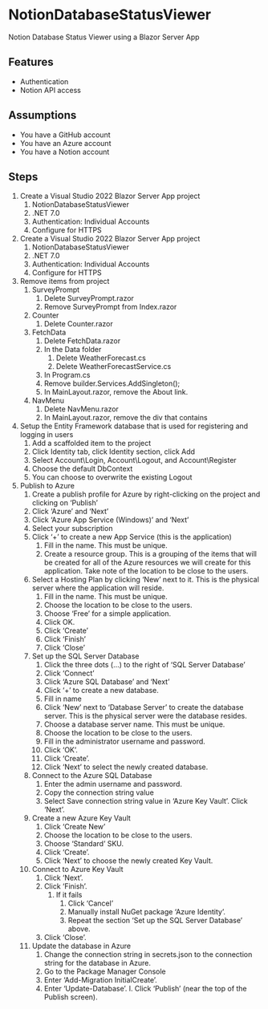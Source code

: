 # NotionDatabaseStatusViewer
Notion Database Status Viewer using a Blazor Server App
## Features
* Authentication
* Notion API access
## Assumptions
* You have a GitHub account
* You have an Azure account
* You have a Notion account
## Steps
1.	Create a Visual Studio 2022 Blazor Server App project
    1.	NotionDatabaseStatusViewer
    2.	.NET 7.0
    3.	Authentication: Individual Accounts
    4.	Configure for HTTPS
2.	Create a Visual Studio 2022 Blazor Server App project
    1.	NotionDatabaseStatusViewer
    2.	.NET 7.0
    3.	Authentication: Individual Accounts
    4.	Configure for HTTPS
3.	Remove items from project
    1.	SurveyPrompt
        1.	Delete SurveyPrompt.razor
        2.	Remove SurveyPrompt from Index.razor
    2.	Counter
        1.	Delete Counter.razor
    3.	FetchData
        1.	Delete FetchData.razor
        2.	In the Data folder
            1.	Delete WeatherForecast.cs
            2.	Delete WeatherForecastService.cs
        3.	In Program.cs
        4.	Remove builder.Services.AddSingleton<WeatherForecastService>();
        5.	In MainLayout.razor, remove the About link.
    4.	NavMenu
        1.	Delete NavMenu.razor
        2.	In MainLayout.razor, remove the div that contains <NavMenu />
4.	Setup the Entity Framework database that is used for registering and logging in users
    1.	Add a scaffolded item to the project
    2.	Click Identity tab, click Identity section, click Add
    3.	Select Account\Login, Account\Logout, and Account\Register
    4.	Choose the default DbContext
    5.	You can choose to overwrite the existing Logout
5.	Publish to Azure
    1.	Create a publish profile for Azure by right-clicking on the project and clicking on ‘Publish’
    2.	Click ‘Azure’ and ‘Next’
    3.	Click ‘Azure App Service (Windows)’ and ‘Next’
    4.	Select your subscription
    5.	Click ‘+’ to create a new App Service (this is the application)
        1.	Fill in the name.  This must be unique.
        2.	Create a resource group.  This is a grouping of the items that will be created for all of the Azure resources we will create for this application.  Take note of the location to be close to the users.
    6.	Select a Hosting Plan by clicking ‘New’ next to it.  This is the physical server where the application will reside.
        1.	Fill in the name.  This must be unique.
        2.	Choose the location to be close to the users.
        3.	Choose ‘Free’ for a simple application.
        4.	Click OK.
        5.	Click ‘Create’
        6.	Click ‘Finish’
        7.	Click ‘Close’
    7.	Set up the SQL Server Database
        1.	Click the three dots (…) to the right of ‘SQL Server Database’
        2.	Click ‘Connect’
        3.	Click ‘Azure SQL Database’ and ‘Next’
        4.	Click ‘+’ to create a new database.
        5.	Fill in name
        6.	Click ‘New’ next to ‘Database Server’ to create the database server.  This is the physical server were the database resides.
        7.	Choose a database server name.  This must be unique.
        8.	Choose the location to be close to the users.
        9.	Fill in the administrator username and password.
        10.	Click ‘OK’.
        11.	Click ‘Create’.
        12.	Click ‘Next’ to select the newly created database.
    8.	Connect to the Azure SQL Database
        1.	Enter the admin username and password.
        2.	Copy the connection string value
        3.	Select Save connection string value in ‘Azure Key Vault’.  Click ‘Next’.
    9.	Create a new Azure Key Vault
        1.	Click ‘Create New’
        2.	Choose the location to be close to the users.
        3.	Choose ‘Standard’ SKU.
        4.	Click ‘Create’.
        5.	Click ‘Next’ to choose the newly created Key Vault.
    10.	Connect to Azure Key Vault
        1.	Click ‘Next’.
        2.	Click ‘Finish’.
            1.	If it fails
                1.	Click ‘Cancel’
                2.	Manually install NuGet package ‘Azure Identity’.
                3.	Repeat the section ‘Set up the SQL Server Database’ above.
        3.	Click ‘Close’.
    11.	Update the database in Azure
        1.	Change the connection string in secrets.json to the connection string for the database in Azure.
        2.	Go to the Package Manager Console
        3.	Enter ‘Add-Migration InitialCreate’.
        4.	Enter ‘Update-Database’.
            l.	Click ‘Publish’ (near the top of the Publish screen).

